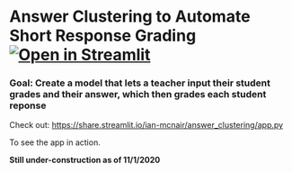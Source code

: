 # Answer Clustering to Automate Short Response Grading [![Open in Streamlit](https://static.streamlit.io/badges/streamlit_badge_black_white.svg)](https://share.streamlit.io/ian-mcnair/answer_clustering/app.py)

### Goal: Create a model that lets a teacher input their student grades and their answer, which then grades each student reponse

Check out:
https://share.streamlit.io/ian-mcnair/answer_clustering/app.py

To see the app in action.

**Still under-construction as of 11/1/2020**